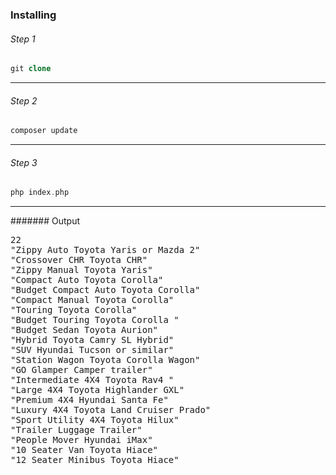 ### Installing

###### Step 1
```php
git clone
```
<hr>

###### Step 2
```php
composer update
```
<hr>

###### Step 3
```php
php index.php
```
<hr>

####### Output
<pre>
22
"Zippy Auto Toyota Yaris or Mazda 2"
"Crossover CHR Toyota CHR"
"Zippy Manual Toyota Yaris"
"Compact Auto Toyota Corolla"
"Budget Compact Auto Toyota Corolla"
"Compact Manual Toyota Corolla"
"Touring Toyota Corolla"
"Budget Touring Toyota Corolla "
"Budget Sedan Toyota Aurion"
"Hybrid Toyota Camry SL Hybrid"
"SUV Hyundai Tucson or similar"
"Station Wagon Toyota Corolla Wagon"
"GO Glamper Camper trailer"
"Intermediate 4X4 Toyota Rav4 "
"Large 4X4 Toyota Highlander GXL"
"Premium 4X4 Hyundai Santa Fe"
"Luxury 4X4 Toyota Land Cruiser Prado"
"Sport Utility 4X4 Toyota Hilux"
"Trailer Luggage Trailer"
"People Mover Hyundai iMax"
"10 Seater Van Toyota Hiace"
"12 Seater Minibus Toyota Hiace"
</pre>